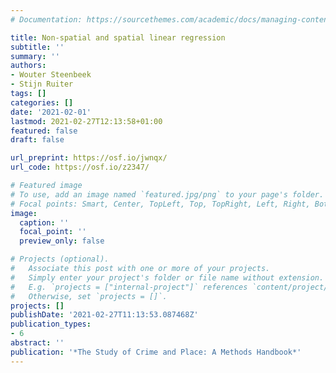 ```yaml
---
# Documentation: https://sourcethemes.com/academic/docs/managing-content/

title: Non-spatial and spatial linear regression
subtitle: ''
summary: ''
authors:
- Wouter Steenbeek
- Stijn Ruiter
tags: []
categories: []
date: '2021-02-01'
lastmod: 2021-02-27T12:13:58+01:00
featured: false
draft: false

url_preprint: https://osf.io/jwnqx/
url_code: https://osf.io/z2347/

# Featured image
# To use, add an image named `featured.jpg/png` to your page's folder.
# Focal points: Smart, Center, TopLeft, Top, TopRight, Left, Right, BottomLeft, Bottom, BottomRight.
image:
  caption: ''
  focal_point: ''
  preview_only: false

# Projects (optional).
#   Associate this post with one or more of your projects.
#   Simply enter your project's folder or file name without extension.
#   E.g. `projects = ["internal-project"]` references `content/project/deep-learning/index.md`.
#   Otherwise, set `projects = []`.
projects: []
publishDate: '2021-02-27T11:13:53.087468Z'
publication_types:
- 6
abstract: ''
publication: '*The Study of Crime and Place: A Methods Handbook*'
---
```

